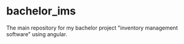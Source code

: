 # bachelor_ims
The main repository for my bachelor project "inventory management software" using angular. 
